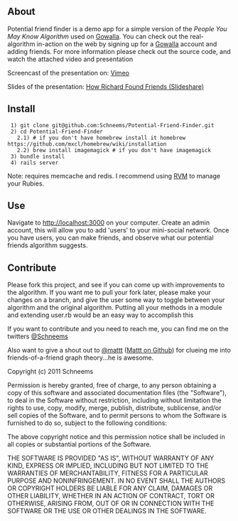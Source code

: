 About
-----

Potential friend finder is a demo app for a simple version of the _People You May Know Algorithm_ used on [Gowalla](http://gowalla.com). You can check out the real-algorithm in-action on the web by signing up for a [Gowalla](http://gowalla.com) account and adding friends. For more information please check out the source code, and watch the attached video and presentation

Screencast of the presentation on: [Vimeo](http://www.vimeo.com/22997846)

Slides of the presentation: [How Richard Found Friends (Slideshare)](http://www.slideshare.net/thinkbohemian/potential-friend-finder)


Install
-------
     1) git clone git@github.com:Schneems/Potential-Friend-Finder.git
     2) cd Potential-Friend-Finder
       2.1) # if you don't have homebrew install it homebrew   https://github.com/mxcl/homebrew/wiki/installation
       2.2) brew install imagemagick # if you don't have imagemagick 
     3) bundle install
     4) rails server

Note: requires memcache and redis. I recommend using [RVM](https://rvm.beginrescueend.com/) to manage your Rubies. 

Use
---
Navigate to [http://localhost:3000](http://localhost:3000) on your computer. Create an admin account, this will allow you to add 'users' to your mini-social network. Once you have users, you can make friends, and observe what our potential friends algorithm suggests.


Contribute
----------
Please fork this project, and see if you can come up with improvements to the algorithm. If you want me to pull your fork later, please make your changes on a branch, and give the user some way to toggle between your algorithm and the original algorithm. Putting all your methods in a module and extending user.rb would be an easy way to accomplish this

If you want to contribute and you need to reach me, you can find me on the twitters [@Schneems](http://twitter.com/schneems)

Also want to give a shout out to [@mattt](http://twitter.com/mattt) ([Mattt on Github](http://github.com/mattt)) for clueing me into friends-of-a-friend graph theory...he is awesome.

Copyright (c) 2011 Schneems

Permission is hereby granted, free of charge, to any person obtaining
a copy of this software and associated documentation files (the
"Software"), to deal in the Software without restriction, including
without limitation the rights to use, copy, modify, merge, publish,
distribute, sublicense, and/or sell copies of the Software, and to
permit persons to whom the Software is furnished to do so, subject to
the following conditions:

The above copyright notice and this permission notice shall be
included in all copies or substantial portions of the Software.

THE SOFTWARE IS PROVIDED "AS IS", WITHOUT WARRANTY OF ANY KIND,
EXPRESS OR IMPLIED, INCLUDING BUT NOT LIMITED TO THE WARRANTIES OF
MERCHANTABILITY, FITNESS FOR A PARTICULAR PURPOSE AND
NONINFRINGEMENT. IN NO EVENT SHALL THE AUTHORS OR COPYRIGHT HOLDERS BE
LIABLE FOR ANY CLAIM, DAMAGES OR OTHER LIABILITY, WHETHER IN AN ACTION
OF CONTRACT, TORT OR OTHERWISE, ARISING FROM, OUT OF OR IN CONNECTION
WITH THE SOFTWARE OR THE USE OR OTHER DEALINGS IN THE SOFTWARE.
